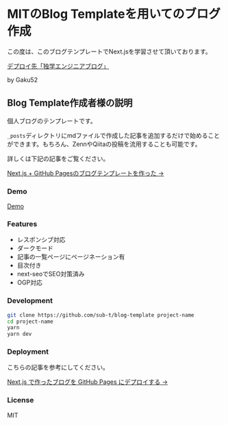 # MITのBlog Templateを用いてのブログ作成

この度は、このブログテンプレートでNext.jsを学習させて頂いております。

[デプロイ先「独学エンジニアブログ」](https://www.gbyme.com)

by Gaku52

## Blog Template作成者様の説明

個人ブログのテンプレートです。

`_posts`ディレクトリにmdファイルで作成した記事を追加するだけで始めることができます。もちろん、ZennやQiitaの投稿を流用することも可能です。

詳しくは下記の記事をご覧ください。

[Next.js + GitHub Pagesのブログテンプレートを作った →](https://zenn.dev/subt/articles/957bd5d01485e1)

### Demo

[Demo](https://sub-t.github.io/blog-template/)

### Features

- レスポンシブ対応
- ダークモード
- 記事の一覧ページにページネーション有
- 目次付き
- next-seoでSEO対策済み
- OGP対応

### Development

```bash
git clone https://github.com/sub-t/blog-template project-name
cd project-name
yarn
yarn dev
```

### Deployment

こちらの記事を参考にしてください。

[Next.js で作ったブログを GitHub Pages にデプロイする →](https://jamband.github.io/blog/2021/08/deploy-nextjs-app-to-github-pages/)

### License

MIT
